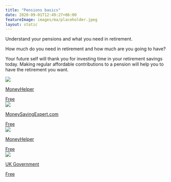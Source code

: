 ```yaml
---
title: "Pensions basics"
date: 2020-09-01T12:49:27+06:00
featureImage: images/ma/placeholder.jpeg
layout: static
---
```


Understand your pensions and what you need in retirement.

How much do you need in retirement and how much are you going to have?

Your future self will thank you for investing time in your retirement savings today. Making regular affordable contributions to a pension will help you to have the retirement you want.

<a class="ma-link" href="https://www.moneyhelper.org.uk/en/pensions-and-retirement/pensions-basics"><div class="ma-card ma-card-Wealth"><div class="ma-icon"><img src ="/images/Icon-check - wealth - opacity.svg"/></div><div class="ma-name"><p>MoneyHelper</p></div><div class="ma-paid-text"><span>Free</span></div></div></a><a class="ma-link" href="https://www.moneysavingexpert.com/pensions/"><div class="ma-card ma-card-Wealth"><div class="ma-icon"><img src ="/images/Icon-check - wealth - opacity.svg"/></div><div class="ma-name"><p>MoneySavingExpert.com</p></div><div class="ma-paid-text"><span>Free</span></div></div></a><a class="ma-link" href="https://www.moneyhelper.org.uk/en/pensions-and-retirement/building-your-retirement-pot/how-to-increase-your-pension-savings"><div class="ma-card ma-card-Wealth"><div class="ma-icon"><img src ="/images/Icon-check - wealth - opacity.svg"/></div><div class="ma-name"><p>MoneyHelper</p></div><div class="ma-paid-text"><span>Free</span></div></div></a><a class="ma-link" href="https://www.gov.uk/check-state-pension"><div class="ma-card ma-card-Wealth"><div class="ma-icon"><img src ="/images/Icon-check - wealth - opacity.svg"/></div><div class="ma-name"><p>UK Government</p></div><div class="ma-paid-text"><span>Free</span></div></div></a>  

<br/><br/>






